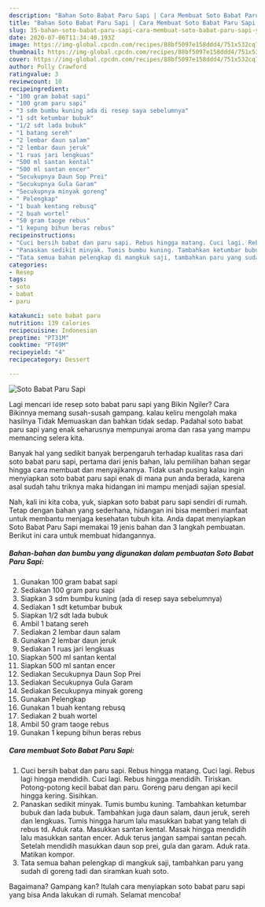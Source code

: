```yaml
---
description: "Bahan Soto Babat Paru Sapi | Cara Membuat Soto Babat Paru Sapi Yang Menggugah Selera"
title: "Bahan Soto Babat Paru Sapi | Cara Membuat Soto Babat Paru Sapi Yang Menggugah Selera"
slug: 35-bahan-soto-babat-paru-sapi-cara-membuat-soto-babat-paru-sapi-yang-menggugah-selera
date: 2020-07-06T11:34:40.193Z
image: https://img-global.cpcdn.com/recipes/88bf5097e158ddd4/751x532cq70/soto-babat-paru-sapi-foto-resep-utama.jpg
thumbnail: https://img-global.cpcdn.com/recipes/88bf5097e158ddd4/751x532cq70/soto-babat-paru-sapi-foto-resep-utama.jpg
cover: https://img-global.cpcdn.com/recipes/88bf5097e158ddd4/751x532cq70/soto-babat-paru-sapi-foto-resep-utama.jpg
author: Polly Crawford
ratingvalue: 3
reviewcount: 10
recipeingredient:
- "100 gram babat sapi"
- "100 gram paru sapi"
- "3 sdm bumbu kuning ada di resep saya sebelumnya"
- "1 sdt ketumbar bubuk"
- "1/2 sdt lada bubuk"
- "1 batang sereh"
- "2 lembar daun salam"
- "2 lembar daun jeruk"
- "1 ruas jari lengkuas"
- "500 ml santan kental"
- "500 ml santan encer"
- "Secukupnya Daun Sop Prei"
- "Secukupnya Gula Garam"
- "Secukupnya minyak goreng"
- " Pelengkap"
- "1 buah kentang rebusq"
- "2 buah wortel"
- "50 gram taoge rebus"
- "1 kepung bihun beras rebus"
recipeinstructions:
- "Cuci bersih babat dan paru sapi. Rebus hingga matang. Cuci lagi. Rebus lagi hingga mendidih. Cuci lagi. Rebus hingga mendidih. Tiriskan. Potong-potong kecil babat dan paru. Goreng paru dengan api kecil hingga kering. Sisihkan."
- "Panaskan sedikit minyak. Tumis bumbu kuning. Tambahkan ketumbar bubuk dan lada bubuk. Tambahkan juga daun salam, daun jeruk, sereh dan lengkuas. Tumis hingga harum lalu masukkan babat yang telah di rebus td. Aduk rata. Masukkan santan kental. Masak hingga mendidih lalu masukkan santan encer. Aduk terus jangan sampai santan pecah. Setelah mendidih masukkan daun sop prei, gula dan garam. Aduk rata. Matikan kompor."
- "Tata semua bahan pelengkap di mangkuk saji, tambahkan paru yang sudah di goreng tadi dan siramkan kuah soto."
categories:
- Resep
tags:
- soto
- babat
- paru

katakunci: soto babat paru 
nutrition: 139 calories
recipecuisine: Indonesian
preptime: "PT31M"
cooktime: "PT49M"
recipeyield: "4"
recipecategory: Dessert

---
```



![Soto Babat Paru Sapi](https://img-global.cpcdn.com/recipes/88bf5097e158ddd4/751x532cq70/soto-babat-paru-sapi-foto-resep-utama.jpg)

Lagi mencari ide resep soto babat paru sapi yang Bikin Ngiler? Cara Bikinnya memang susah-susah gampang. kalau keliru mengolah maka hasilnya Tidak Memuaskan dan bahkan tidak sedap. Padahal soto babat paru sapi yang enak seharusnya mempunyai aroma dan rasa yang mampu memancing selera kita.



Banyak hal yang sedikit banyak berpengaruh terhadap kualitas rasa dari soto babat paru sapi, pertama dari jenis bahan, lalu pemilihan bahan segar hingga cara membuat dan menyajikannya. Tidak usah pusing kalau ingin menyiapkan soto babat paru sapi enak di mana pun anda berada, karena asal sudah tahu triknya maka hidangan ini mampu menjadi sajian spesial.


Nah, kali ini kita coba, yuk, siapkan soto babat paru sapi sendiri di rumah. Tetap dengan bahan yang sederhana, hidangan ini bisa memberi manfaat untuk membantu menjaga kesehatan tubuh kita. Anda dapat menyiapkan Soto Babat Paru Sapi memakai 19 jenis bahan dan 3 langkah pembuatan. Berikut ini cara untuk membuat hidangannya.

<!--inarticleads1-->

##### Bahan-bahan dan bumbu yang digunakan dalam pembuatan Soto Babat Paru Sapi:

1. Gunakan 100 gram babat sapi
1. Sediakan 100 gram paru sapi
1. Siapkan 3 sdm bumbu kuning (ada di resep saya sebelumnya)
1. Sediakan 1 sdt ketumbar bubuk
1. Siapkan 1/2 sdt lada bubuk
1. Ambil 1 batang sereh
1. Sediakan 2 lembar daun salam
1. Gunakan 2 lembar daun jeruk
1. Sediakan 1 ruas jari lengkuas
1. Siapkan 500 ml santan kental
1. Siapkan 500 ml santan encer
1. Sediakan Secukupnya Daun Sop Prei
1. Sediakan Secukupnya Gula Garam
1. Sediakan Secukupnya minyak goreng
1. Gunakan  Pelengkap
1. Gunakan 1 buah kentang rebusq
1. Sediakan 2 buah wortel
1. Ambil 50 gram taoge rebus
1. Gunakan 1 kepung bihun beras rebus




<!--inarticleads2-->

##### Cara membuat Soto Babat Paru Sapi:

1. Cuci bersih babat dan paru sapi. Rebus hingga matang. Cuci lagi. Rebus lagi hingga mendidih. Cuci lagi. Rebus hingga mendidih. Tiriskan. Potong-potong kecil babat dan paru. Goreng paru dengan api kecil hingga kering. Sisihkan.
1. Panaskan sedikit minyak. Tumis bumbu kuning. Tambahkan ketumbar bubuk dan lada bubuk. Tambahkan juga daun salam, daun jeruk, sereh dan lengkuas. Tumis hingga harum lalu masukkan babat yang telah di rebus td. Aduk rata. Masukkan santan kental. Masak hingga mendidih lalu masukkan santan encer. Aduk terus jangan sampai santan pecah. Setelah mendidih masukkan daun sop prei, gula dan garam. Aduk rata. Matikan kompor.
1. Tata semua bahan pelengkap di mangkuk saji, tambahkan paru yang sudah di goreng tadi dan siramkan kuah soto.




Bagaimana? Gampang kan? Itulah cara menyiapkan soto babat paru sapi yang bisa Anda lakukan di rumah. Selamat mencoba!
